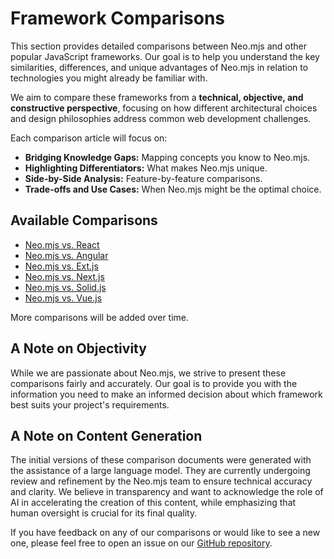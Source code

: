 # Framework Comparisons

This section provides detailed comparisons between Neo.mjs and other popular JavaScript frameworks. Our goal is to help you understand the key similarities, differences, and unique advantages of Neo.mjs in relation to technologies you might already be familiar with.

We aim to compare these frameworks from a **technical, objective, and constructive perspective**, focusing on how different architectural choices and design philosophies address common web development challenges.

Each comparison article will focus on:

*   **Bridging Knowledge Gaps:** Mapping concepts you know to Neo.mjs.
*   **Highlighting Differentiators:** What makes Neo.mjs unique.
*   **Side-by-Side Analysis:** Feature-by-feature comparisons.
*   **Trade-offs and Use Cases:** When Neo.mjs might be the optimal choice.

## Available Comparisons

*   [Neo.mjs vs. React](/learn/comparisons/NeoVsReact.md)
*   [Neo.mjs vs. Angular](/learn/comparisons/NeoVsAngular.md)
*   [Neo.mjs vs. Ext.js](/learn/comparisons/NeoVsExtJs.md)
*   [Neo.mjs vs. Next.js](/learn/comparisons/NeoVsNextJs.md)
*   [Neo.mjs vs. Solid.js](/learn/comparisons/NeoVsSolid.md)
*   [Neo.mjs vs. Vue.js](/learn/comparisons/NeoVsVue.md)

More comparisons will be added over time.

## A Note on Objectivity

While we are passionate about Neo.mjs, we strive to present these comparisons fairly and accurately. Our goal is to provide you with the information you need to make an informed decision about which framework best suits your project's requirements.

## A Note on Content Generation

The initial versions of these comparison documents were generated with the assistance of a large language model. They are currently undergoing review and refinement by the Neo.mjs team to ensure technical accuracy and clarity. We believe in transparency and want to acknowledge the role of AI in accelerating the creation of this content, while emphasizing that human oversight is crucial for its final quality.

If you have feedback on any of our comparisons or would like to see a new one, please feel free to open an issue on our [GitHub repository](https://github.com/neomjs/neo/issues).

